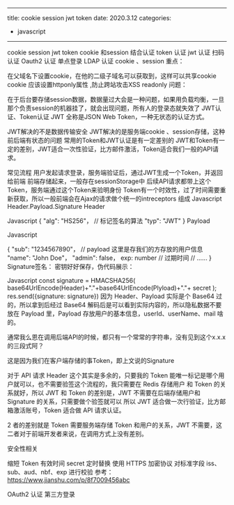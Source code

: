 
---
title: cookie session jwt token
date: 2020.3.12
categories:
- javascript
---

cookie session jwt token
cookie 和session 结合认证
token 认证
jwt 认证
扫码认证
Oauth2 认证
单点登录
LDAP 认证
cookie 、session
重点：

在父域名下设置cookie，在他的二级子域名可以获取到，这样可以共享cookie
cookie 应该设置httponly属性 ,防止跨站攻击XSS
readonly
问题：

在于后台要存储session数据，数据量过大会是一种问题，如果用负载均衡，一旦那个负责session的机器挂了，就会出现问题，所有人的登录态就失效了
JWT认证、Token认证
JWT 全称是JSON Web Token，一种无状态的认证方式。

JWT解决的不是数据传输安全
JWT解决的是服务端cookie 、session存储，这种前后端有状态的问题
常用的Token和JWT认证是有一定差别的
JWT和Token有一定的差别，JWT适合一次性验证，比方邮件激活，Token适合我们一般的API请求。

常见流程
用户发起请求登录，服务端验证后，通过JWT生成一个Token，并返回给前端
前端存储起来，一般存在sessionStorage中
后续API请求都带上这个Token，服务端通过这个Token来验明身份
Token有一个时效性，过了时间需要重新获取，所以一般前端会在Ajax的请求做个统一的intreceptors
组成
Javascript
Header.Payload.Signature
Header

Javascript
{
  "alg": "HS256"， // 标记签名的算法
  "typ": "JWT"
}
Payload

Javascript

{
  "sub": "1234567890"， //  payload 这里是存我们的方存放的用户信息
  "name": "John Doe"，
  "admin": false，
  exp: number // 过期时间
  // ......
}
Signature签名：
密钥好好保存，伪代码展示：

Javascript
const signature = HMACSHA256(
    base64UrlEncode(Header)+"."+base64UrlEncode(Plyload)+"."+ secret
);
res.send({signature: signature})
因为 Header、Payload 实际是个 Base64 过的，所以拿到后经过 Base64 解码后是可以看到实际内容的，所以隐私数据不要放在 Payload 里，Payload 存放用户的基本信息，userId、userName、mail 啥的。

通常我么恩在调用后端API的时候，都只有一个常常的字符串，没有见到这个x.x.x的三段式阿？

这是因为我们在客户端存储的事Token，即上文说的Signature

对于 API 请求 Header 这个其实是多余的，只要我的 Token 能唯一标记是哪个用户就可以，也不需要验签这个流程的，我只需要在 Redis 存储用户 和 Token 的关系就好，所以 JWT 和 Token 的差别是，JWT 不需要在后端存储用户和 Signature 的关系，只需要做个验签就可以
所以 JWT 适合做一次行验证，比方邮箱激活账号，Token 适合做 API 请求认证。

2 者的差别就是 Token 需要服务端存储 Token 和用户的关系，JWT 不需要，这二者对于前端开发者来说，在调用方式上没有差别。

安全性相关

缩短 Token 有效时间
secret 定时替换
使用 HTTPS 加密协议
对标准字段 iss、sub、aud、nbf、exp 进行校验
参考：https://www.jianshu.com/p/8f7009456abc

OAuth2 认证
第三方登录


